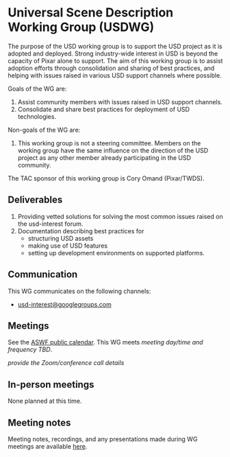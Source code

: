 # Universal Scene Description Working Group (USDWG)

The purpose of the USD working group is to support the USD project as it is
adopted and deployed. Strong industry-wide interest in USD is beyond the
capacity of Pixar alone to support. The aim of this working group is to assist
adoption efforts through consolidation and sharing of best practices, and
helping with issues raised in various USD support channels where possible.

Goals of the WG are:

1. Assist community members with issues raised in USD support channels.
2. Consolidate and share best practices for deployment of USD technologies.

Non-goals of the WG are:

1. This working group is not a steering committee. Members on the working
   group have the same influence on the direction of the USD project as any
   other member already participating in the USD community.

The TAC sponsor of this working group is Cory Omand (Pixar/TWDS).

## Deliverables

1. Providing vetted solutions for solving the most common issues raised on the usd-interest forum.
2. Documentation describing best practices for
    * structuring USD assets
    * making use of USD features
    * setting up development environments on supported platforms.

## Communication

This WG communicates on the following channels:

- usd-interest@googlegroups.com

## Meetings

See the [ASWF public calendar](https://lists.aswf.io/calendar). This WG meets _meeting day/time and frequency TBD_. 

_provide the Zoom/conference call details_

## In-person meetings

None planned at this time.

## Meeting notes

Meeting notes, recordings, and any presentations made during WG meetings are available [here](meetings).
